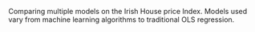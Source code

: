  
Comparing multiple models on the Irish House price Index. 
Models used vary from machine learning algorithms to traditional OLS regression. 

